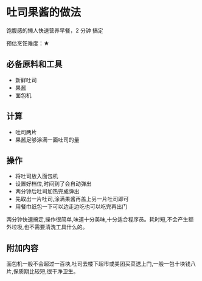# 吐司果酱的做法

饱腹感的懒人快速营养早餐，2 分钟 搞定

预估烹饪难度：★

## 必备原料和工具

- 新鲜吐司
- 果酱
- 面包机

## 计算

- 吐司两片
- 果酱足够涂满一面吐司的量

## 操作

- 将吐司放入面包机
- 设置好档位,时间到了会自动弹出
- 两分钟后吐司加热完成弹出
- 先取出一片吐司,涂满果酱再盖上另一片吐司即可
- 用餐巾纸包一下可以边走边吃也可以吃完再出门

两分钟快速搞定,操作很简单,味道十分美味,十分适合程序员。耗时短,不会产生额外垃圾,也不需要清洗工具什么的。

## 附加内容

面包机一般不会超过一百块,吐司去楼下超市或美团买菜送上门,一般一包十块钱八片,保质期比较短,很干净卫生。